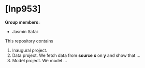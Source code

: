 # \[lnp953\]

**Group members:**
- Jasmin Safai


This repository contains  
1. Inaugural project. 
2. Data project. We fetch data from **source x** on **y** and show that ...
3. Model project. We model ...
